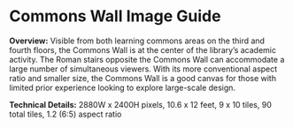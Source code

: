 # Commons Wall Image Guide

**Overview:** Visible from both learning commons areas on the third and fourth floors, the Commons Wall is at the center of the library’s academic activity. The Roman stairs opposite the Commons Wall can accommodate a large number of simultaneous viewers. With its more conventional aspect ratio and smaller size, the Commons Wall is a good canvas for those with limited prior experience looking to explore large-scale design.

**Technical Details:** 2880W x 2400H pixels, 10.6 x 12 feet, 9 x 10 tiles, 90 total tiles, 1.2 (6:5) aspect ratio
